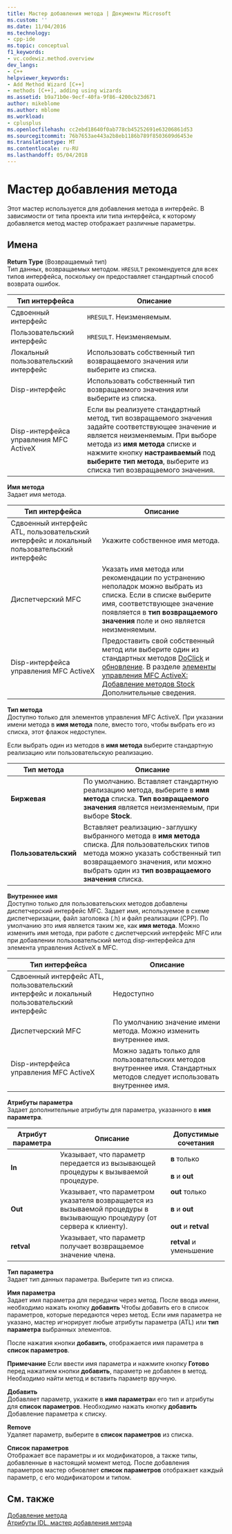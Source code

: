 ```yaml
---
title: Мастер добавления метода | Документы Microsoft
ms.custom: ''
ms.date: 11/04/2016
ms.technology:
- cpp-ide
ms.topic: conceptual
f1_keywords:
- vc.codewiz.method.overview
dev_langs:
- C++
helpviewer_keywords:
- Add Method Wizard [C++]
- methods [C++], adding using wizards
ms.assetid: b9a71b0e-9ecf-40fa-9f86-4200cb23d671
author: mikeblome
ms.author: mblome
ms.workload:
- cplusplus
ms.openlocfilehash: cc2ebd18640f0ab778cb45252691e63206861d53
ms.sourcegitcommit: 76b7653ae443a2b8eb1186b789f8503609d6453e
ms.translationtype: MT
ms.contentlocale: ru-RU
ms.lasthandoff: 05/04/2018
---
```

# <a name="add-method-wizard"></a>Мастер добавления метода
Этот мастер используется для добавления метода в интерфейс. В зависимости от типа проекта или типа интерфейса, к которому добавляется метод мастер отображает различные параметры.  
  
## <a name="names"></a>Имена  
 **Return Type** (Возвращаемый тип)  
 Тип данных, возвращаемых методом. `HRESULT` рекомендуется для всех типов интерфейса, поскольку он предоставляет стандартный способ возврата ошибок.  
  
|Тип интерфейса|Описание|  
|--------------------|-----------------|  
|Сдвоенный интерфейс|`HRESULT`. Неизменяемым.|  
|Пользовательский интерфейс|`HRESULT`. Неизменяемым.|  
|Локальный пользовательский интерфейс|Использовать собственный тип возвращаемого значения или выберите из списка.|  
|Disp-интерфейс|Использовать собственный тип возвращаемого значения или выберите из списка.|  
|Disp-интерфейса управления MFC ActiveX|Если вы реализуете стандартный метод, тип возвращаемого значения задайте соответствующее значение и является неизменяемым. При выборе метода из **имя метода** списке и нажмите кнопку **настраиваемый** под **выберите тип метода**, выберите из списка тип возвращаемого значения.|  
  
 **Имя метода**  
 Задает имя метода.  
  
|Тип интерфейса|Описание|  
|--------------------|-----------------|  
|Сдвоенный интерфейс ATL, пользовательский интерфейс и локальный пользовательский интерфейс|Укажите собственное имя метода.|  
|Диспетчерский MFC|Указать имя метода или рекомендации по устранению неполадок можно выбрать из списка. Если в списке выберите имя, соответствующее значение появляется в **тип возвращаемого значения** поле и оно является неизменяемым.|  
|Disp-интерфейса управления MFC ActiveX|Предоставить свой собственный метод или выберите один из стандартных методов [DoClick](../mfc/reference/colecontrol-class.md#doclick) и [обновление](../mfc/reference/colecontrol-class.md#refresh). В разделе [элементы управления MFC ActiveX: Добавление методов Stock](../mfc/mfc-activex-controls-adding-stock-methods.md) Дополнительные сведения.|  
  
 **Тип метода**  
 Доступно только для элементов управления MFC ActiveX. При указании имени метода в **имя метода** поле, вместо того, чтобы выбрать его из списка, этот флажок недоступен.  
  
 Если выбрать один из методов в **имя метода** выберите стандартную реализацию или пользовательскую реализацию.  
  
|Тип метода|Описание|  
|-----------------|-----------------|  
|**Биржевая**|По умолчанию. Вставляет стандартную реализацию метода, выберите в **имя метода** списка. **Тип возвращаемого значения** является неизменяемым, при выборе **Stock**.|  
|**Пользовательский**|Вставляет реализацию-заглушку выбранного метода в **имя метода** списка. Для пользовательских типов метода можно указать собственный тип возвращаемого значения, или можно выбрать один из **тип возвращаемого значения** списка.|  
  
 **Внутреннее имя**  
 Доступно только для пользовательских методов добавлены диспетчерский интерфейс MFC. Задает имя, используемое в схеме диспетчеризации, файл заголовка (.h) и файл реализации (CPP). По умолчанию это имя является таким же, как **имя метода**. Можно изменить имя метода, при работе с диспетчерский интерфейс MFC или при добавлении пользовательский метод disp-интерфейса для элемента управления ActiveX в MFC.  
  
|Тип интерфейса|Описание|  
|--------------------|-----------------|  
|Сдвоенный интерфейс ATL, пользовательский интерфейс и локальный пользовательский интерфейс|Недоступно|  
|Диспетчерский MFC|По умолчанию значение имени метода. Можно изменить внутреннее имя.|  
|Disp-интерфейса управления MFC ActiveX|Можно задать только для пользовательских методов внутреннее имя. Стандартных методов следует использовать внутреннее имя.|  
  
 **Атрибуты параметра**  
 Задает дополнительные атрибуты для параметра, указанного в **имя параметра**.  
  
|Атрибут параметра|Описание|Допустимые сочетания|  
|-------------------------|-----------------|--------------------------|  
|**In**|Указывает, что параметр передается из вызывающей процедуры к вызываемой процедуре.|**в** только<br /><br /> **в** и **out**|  
|**Out**|Указывает, что параметром указателя возвращается из вызываемой процедуры в вызывающую процедуру (от сервера к клиенту).|**out** только<br /><br /> **в** и **out**<br /><br /> **out** и **retval**|  
|**retval**|Указывает, что параметр получает возвращаемое значение члена.|**retval** и уменьшение|  
  
 **Тип параметра**  
 Задает тип данных параметра. Выберите тип из списка.  
  
 **Имя параметра**  
 Задает имя параметра для передачи через метод. После ввода имени, необходимо нажать кнопку **добавить** Чтобы добавить его в список параметров, которые передаются через метод. Если имя параметра не указано, мастер игнорирует любые атрибуты параметра (ATL) или **тип параметра** выбранных элементов.  
  
 После нажатия кнопки **добавить**, отображается имя параметра в **список параметров**.  
  
 **Примечание** Если ввести имя параметра и нажмите кнопку **Готово** перед нажатием кнопки **добавить**, параметр не добавлен в метод. Необходимо найти метод и вставить параметр вручную.  
  
 **Добавить**  
 Добавляет параметр, укажите в **имя параметра**и его тип и атрибуты для **список параметров**. Необходимо нажать кнопку **добавить** Добавление параметра к списку.  
  
 **Remove**  
 Удаляет параметр, выберите в **список параметров** из списка.  
  
 **Список параметров**  
 Отображает все параметры и их модификаторов, а также типы, добавленные в настоящий момент метод. После добавления параметров мастер обновляет **список параметров** отображает каждый параметр, с его модификатором и типом.  
  
## <a name="see-also"></a>См. также  
 [Добавление метода](../ide/adding-a-method-visual-cpp.md)   
 [Атрибуты IDL, мастер добавления метода](../ide/idl-attributes-add-method-wizard.md)